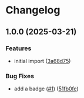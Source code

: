 # Changelog

## 1.0.0 (2025-03-21)


### Features

* initial import ([3a68d75](https://github.com/nabeken/go-simple-tcp-echo/commit/3a68d75afb32b50c1f575c44230a2afa9cb355c9))


### Bug Fixes

* add a badge ([#1](https://github.com/nabeken/go-simple-tcp-echo/issues/1)) ([51fb0fe](https://github.com/nabeken/go-simple-tcp-echo/commit/51fb0fe3550aa265950a219979708cd527d339a2))
